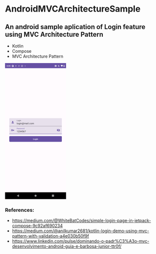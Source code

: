 # AndroidMVCArchitectureSample
## An android sample aplication of Login feature using MVC Architecture Pattern

* Kotlin
* Compose
* MVC Architecture Pattern

<img src="screenshot.png" width="40%">

### References:
* https://medium.com/@WhiteBatCodes/simple-login-page-in-jetpack-compose-9c92af690234
* https://medium.com/@anilkumar2681/kotlin-login-demo-using-mvc-pattern-with-validation-a4e030b50f9f
* https://www.linkedin.com/pulse/dominando-o-padr%C3%A3o-mvc-desenvolvimento-android-guia-e-barbosa-junior-ttr0f/
